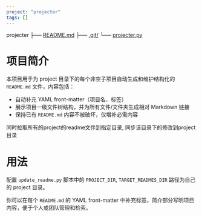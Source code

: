 ```yaml
---
project: "projecter"
tags: []
---
```


projecter
├── [README.md](README.md)
├── [.git/](.git)
└── [projecter.py](projecter.py)

# 项目简介
本项目用于为 project 目录下的每个非空子项目自动生成和维护结构化的 `README.md` 文件，内容包括：

- 自动补充 YAML front-matter（项目名、标签） 
- 展示项目一级文件树结构，并为所有文件/文件夹生成相对 Markdown 链接
- 保持已有 `README.md` 内容不被破坏，仅增补必需内容

同时拉取所有的project的readme文件到指定目录, 同步该目录下的修改到project目录

# 用法

配置 `update_readme.py` 脚本中的 `PROJECT_DIR`, `TARGET_READMES_DIR` 路径为自己的 project 目录。

你可以在每个 `README.md` 的 YAML front-matter 中补充标签，简介部分写明项目内容，便于个人或团队管理和检索。
